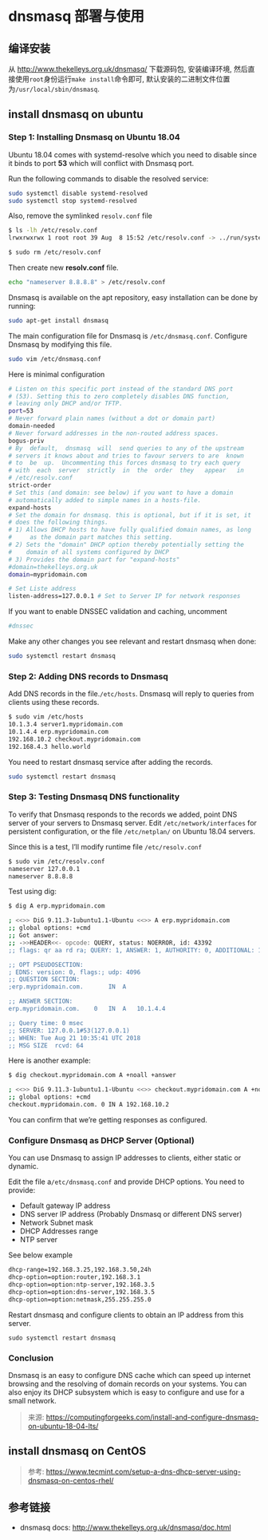 # dnsmasq 部署与使用

## 编译安装

从 http://www.thekelleys.org.uk/dnsmasq/ 下载源码包, 安装编译环境, 然后直接使用`root`身份运行`make install`命令即可, 默认安装的二进制文件位置为`/usr/local/sbin/dnsmasq`.

## install dnsmasq on ubuntu

### Step 1: Installing Dnsmasq on Ubuntu 18.04

Ubuntu 18.04 comes with systemd-resolve which you need to disable since it binds to port **53** which will conflict with Dnsmasq port.

Run the following commands to disable the resolved service:

```bash
sudo systemctl disable systemd-resolved
sudo systemctl stop systemd-resolved
```

Also, remove the symlinked `resolv.conf` file

```bash
$ ls -lh /etc/resolv.conf 
lrwxrwxrwx 1 root root 39 Aug  8 15:52 /etc/resolv.conf -> ../run/systemd/resolve/stub-resolv.conf

$ sudo rm /etc/resolv.conf
```

Then create new **resolv.conf** file.

```bash
echo "nameserver 8.8.8.8" > /etc/resolv.conf
```

Dnsmasq is available on the apt repository, easy installation can be done by running:

```bash
sudo apt-get install dnsmasq
```

The main configuration file for Dnsmasq is `/etc/dnsmasq.conf`. Configure Dnsmasq by modifying this file.

```bash
sudo vim /etc/dnsmasq.conf
```

Here is minimal configuration

```bash
# Listen on this specific port instead of the standard DNS port
# (53). Setting this to zero completely disables DNS function,
# leaving only DHCP and/or TFTP.
port=53
# Never forward plain names (without a dot or domain part)
domain-needed
# Never forward addresses in the non-routed address spaces.
bogus-priv
# By  default,  dnsmasq  will  send queries to any of the upstream
# servers it knows about and tries to favour servers to are  known
# to  be  up.  Uncommenting this forces dnsmasq to try each query
# with  each  server  strictly  in  the  order  they   appear   in
# /etc/resolv.conf
strict-order
# Set this (and domain: see below) if you want to have a domain
# automatically added to simple names in a hosts-file.
expand-hosts
# Set the domain for dnsmasq. this is optional, but if it is set, it
# does the following things.
# 1) Allows DHCP hosts to have fully qualified domain names, as long
#     as the domain part matches this setting.
# 2) Sets the "domain" DHCP option thereby potentially setting the
#    domain of all systems configured by DHCP
# 3) Provides the domain part for "expand-hosts"
#domain=thekelleys.org.uk
domain=mypridomain.com

# Set Liste address
listen-address=127.0.0.1 # Set to Server IP for network responses
```

If you want to enable DNSSEC validation and caching, uncomment

```bash
#dnssec
```

Make any other changes you see relevant and restart dnsmasq when done:

```bash
sudo systemctl restart dnsmasq
```

### Step 2: Adding DNS records to Dnsmasq

Add DNS records in the file.`/etc/hosts`. Dnsmasq will reply to queries from clients using these records.

```bash
$ sudo vim /etc/hosts
10.1.3.4 server1.mypridomain.com
10.1.4.4 erp.mypridomain.com 
192.168.10.2 checkout.mypridomain.com 
192.168.4.3 hello.world
```

You need to restart dnsmasq service after adding the records.

```bash
sudo systemctl restart dnsmasq
```

### Step 3: Testing Dnsmasq DNS functionality

To verify that Dnsmasq responds to the records we added, point DNS server of your servers to Dnsmasq server. Edit `/etc/network/interfaces` for persistent configuration, or the file `/etc/netplan/` on Ubuntu 18.04 servers.

Since this is a test, I’ll modify runtime file `/etc/resolv.conf`

```bash
$ sudo vim /etc/resolv.conf
nameserver 127.0.0.1
nameserver 8.8.8.8
```

Test using dig:

```bash
$ dig A erp.mypridomain.com

; <<>> DiG 9.11.3-1ubuntu1.1-Ubuntu <<>> A erp.mypridomain.com
;; global options: +cmd
;; Got answer:
;; ->>HEADER<<- opcode: QUERY, status: NOERROR, id: 43392
;; flags: qr aa rd ra; QUERY: 1, ANSWER: 1, AUTHORITY: 0, ADDITIONAL: 1

;; OPT PSEUDOSECTION:
; EDNS: version: 0, flags:; udp: 4096
;; QUESTION SECTION:
;erp.mypridomain.com.		IN	A

;; ANSWER SECTION:
erp.mypridomain.com.	0	IN	A	10.1.4.4

;; Query time: 0 msec
;; SERVER: 127.0.0.1#53(127.0.0.1)
;; WHEN: Tue Aug 21 10:35:41 UTC 2018
;; MSG SIZE  rcvd: 64
```

Here is another example:

```bash
$ dig checkout.mypridomain.com A +noall +answer

; <<>> DiG 9.11.3-1ubuntu1.1-Ubuntu <<>> checkout.mypridomain.com A +noall +answer
;; global options: +cmd
checkout.mypridomain.com. 0 IN A 192.168.10.2
```

You can confirm that we’re getting responses as configured.

### Configure Dnsmasq as DHCP Server (Optional)

You can use Dnsmasq to assign IP addresses to clients, either static or dynamic.

Edit the file a`/etc/dnsmasq.conf` and provide DHCP options. You need to provide:

- Default gateway IP address
- DNS server IP address (Probably Dnsmasq or different DNS server)
- Network Subnet mask
- DHCP Addresses range
- NTP server

See below example

```bash
dhcp-range=192.168.3.25,192.168.3.50,24h
dhcp-option=option:router,192.168.3.1
dhcp-option=option:ntp-server,192.168.3.5
dhcp-option=option:dns-server,192.168.3.5
dhcp-option=option:netmask,255.255.255.0
```

Restart dnsmasq and configure clients to obtain an IP address from this server.

```
sudo systemctl restart dnsmasq
```

### Conclusion

Dnsmasq is an easy to configure DNS cache which can speed up internet browsing and the resolving of domain records on your systems. You can also enjoy its DHCP subsystem which is easy to configure and use for a small network.

> 来源: https://computingforgeeks.com/install-and-configure-dnsmasq-on-ubuntu-18-04-lts/

## install dnsmasq on CentOS

> 参考: https://www.tecmint.com/setup-a-dns-dhcp-server-using-dnsmasq-on-centos-rhel/

## 参考链接

- dnsmasq docs: http://www.thekelleys.org.uk/dnsmasq/doc.html